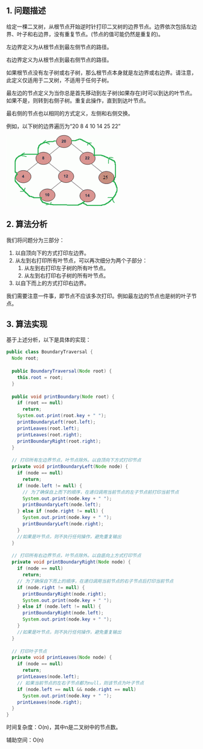 ## 1. 问题描述

给定一棵二叉树，从根节点开始逆时针打印二叉树的边界节点。边界依次包括左边界、叶子和右边界，没有重复节点。(节点的值可能仍然是重复的)。

左边界定义为从根节点到最左侧节点的路径。

右边界定义为从根节点到最右侧节点的路径。

如果根节点没有左子树或右子树，那么根节点本身就是左边界或右边界。请注意，此定义仅适用于二叉树，不适用于任何子树。

最左边的节点定义为当你总是首先移动到左子树(如果存在)时可以到达的叶节点。如果不是，则转到右侧子树。重复此操作，直到到达叶节点。

最右侧的节点也以相同的方式定义，左侧和右侧交换。

例如，以下树的边界遍历为“20 8 4 10 14 25 22”

<img src="../assets/BoundaryTraversal_BinaryTree.png">

## 2. 算法分析

我们将问题分为三部分：

1. 以自顶向下的方式打印左边界。
2. 从左到右打印所有叶节点，可以再次细分为两个子部分：
    1. 从左到右打印左子树的所有叶节点。
    2. 从左到右打印右子树的所有叶节点。
3. 以自下而上的方式打印右边界。

我们需要注意一件事，即节点不应该多次打印。例如最左边的节点也是树的叶子节点。

## 3. 算法实现

基于上述分析，以下是具体的实现：

```java
public class BoundaryTraversal {
  Node root;

  public BoundaryTraversal(Node root) {
    this.root = root;
  }

  public void printBoundary(Node root) {
    if (root == null)
      return;
    System.out.print(root.key + " ");
    printBoundaryLeft(root.left);
    printLeaves(root.left);
    printLeaves(root.right);
    printBoundaryRight(root.right);
  }

  // 打印所有左边界节点，叶节点除外。以自顶向下方式打印节点
  private void printBoundaryLeft(Node node) {
    if (node == null)
      return;
    if (node.left != null) {
      // 为了确保自上而下的顺序，在递归调用当前节点的左子节点前打印当前节点
      System.out.print(node.key + " ");
      printBoundaryLeft(node.left);
    } else if (node.right != null) {
      System.out.print(node.key + " ");
      printBoundaryLeft(node.right);
    }
    //如果是叶节点，则不执行任何操作，避免重复输出
  }

  // 打印所有右边界节点，叶节点除外。以自底向上方式打印节点
  private void printBoundaryRight(Node node) {
    if (node == null)
      return;
    // 为了确保自下而上的顺序，在递归调用当前节点的右子节点后打印当前节点
    if (node.right != null) {
      printBoundaryRight(node.right);
      System.out.print(node.key + " ");
    } else if (node.left != null) {
      printBoundaryRight(node.left);
      System.out.print(node.key + " ");
    }
    //如果是叶节点，则不执行任何操作，避免重复输出
  }

  // 打印叶子节点
  private void printLeaves(Node node) {
    if (node == null)
      return;
    printLeaves(node.left);
    // 如果当前节点的左右子节点都为null，则该节点为叶子节点
    if (node.left == null && node.right == null)
      System.out.print(node.key + " ");
    printLeaves(node.right);
  }
}
```

时间复杂度：O(n)，其中n是二叉树中的节点数。

辅助空间：O(n)